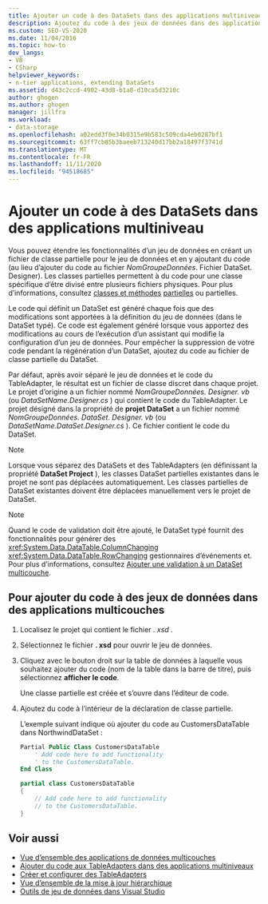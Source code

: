 ```yaml
---
title: Ajouter un code à des DataSets dans des applications multiniveau
description: Ajoutez du code à des jeux de données dans des applications multicouches dans Visual Studio. Créez un fichier de classe partielle pour un DataSet et ajoutez-y du code (au lieu de NomGroupeDonnées. DataSet. Designer).
ms.custom: SEO-VS-2020
ms.date: 11/04/2016
ms.topic: how-to
dev_langs:
- VB
- CSharp
helpviewer_keywords:
- n-tier applications, extending DataSets
ms.assetid: d43c2ccd-4902-43d8-b1a8-d10ca5d3210c
author: ghogen
ms.author: ghogen
manager: jillfra
ms.workload:
- data-storage
ms.openlocfilehash: a02edd3f0e34b0315e9b583c509cda4eb0287bf1
ms.sourcegitcommit: 63ff7cb85b3baeeb713240d17bb2a18497f3741d
ms.translationtype: MT
ms.contentlocale: fr-FR
ms.lasthandoff: 11/11/2020
ms.locfileid: "94518685"
---
```

# <a name="add-code-to-datasets-in-n-tier-applications"></a>Ajouter un code à des DataSets dans des applications multiniveau

Vous pouvez étendre les fonctionnalités d’un jeu de données en créant un fichier de classe partielle pour le jeu de données et en y ajoutant du code (au lieu d’ajouter du code au fichier *NomGroupeDonnées*. Fichier DataSet. Designer). Les classes partielles permettent à du code pour une classe spécifique d’être divisé entre plusieurs fichiers physiques. Pour plus d’informations, consultez [classes et méthodes](/dotnet/csharp/programming-guide/classes-and-structs/partial-classes-and-methods) [partielles](/dotnet/visual-basic/language-reference/modifiers/partial) ou partielles.

Le code qui définit un DataSet est généré chaque fois que des modifications sont apportées à la définition du jeu de données (dans le DataSet typé). Ce code est également généré lorsque vous apportez des modifications au cours de l’exécution d’un assistant qui modifie la configuration d’un jeu de données. Pour empêcher la suppression de votre code pendant la régénération d’un DataSet, ajoutez du code au fichier de classe partielle du DataSet.

Par défaut, après avoir séparé le jeu de données et le code du TableAdapter, le résultat est un fichier de classe discret dans chaque projet. Le projet d’origine a un fichier nommé *NomGroupeDonnées. Designer. vb* (ou *DataSetName.Designer.cs* ) qui contient le code du TableAdapter. Le projet désigné dans la propriété de **projet DataSet** a un fichier nommé *NomGroupeDonnées. DataSet. Designer. vb* (ou *DataSetName.DataSet.Designer.cs* ). Ce fichier contient le code du DataSet.

> [!NOTE]
> Lorsque vous séparez des DataSets et des TableAdapters (en définissant la propriété **DataSet Project** ), les classes DataSet partielles existantes dans le projet ne sont pas déplacées automatiquement. Les classes partielles de DataSet existantes doivent être déplacées manuellement vers le projet de DataSet.

> [!NOTE]
> Quand le code de validation doit être ajouté, le DataSet typé fournit des fonctionnalités pour générer des <xref:System.Data.DataTable.ColumnChanging> <xref:System.Data.DataTable.RowChanging> gestionnaires d’événements et. Pour plus d’informations, consultez [Ajouter une validation à un DataSet multicouche](../data-tools/add-validation-to-an-n-tier-dataset.md).

## <a name="to-add-code-to-datasets-in-n-tier-applications"></a>Pour ajouter du code à des jeux de données dans des applications multicouches

1. Localisez le projet qui contient le fichier *. xsd* .

2. Sélectionnez le fichier **. xsd** pour ouvrir le jeu de données.

3. Cliquez avec le bouton droit sur la table de données à laquelle vous souhaitez ajouter du code (nom de la table dans la barre de titre), puis sélectionnez **afficher le code**.

     Une classe partielle est créée et s’ouvre dans l’éditeur de code.

4. Ajoutez du code à l’intérieur de la déclaration de classe partielle.

     L’exemple suivant indique où ajouter du code au CustomersDataTable dans NorthwindDataSet :

    ```vb
    Partial Public Class CustomersDataTable
        ' Add code here to add functionality
        ' to the CustomersDataTable.
    End Class
    ```

    ```csharp
    partial class CustomersDataTable
    {
        // Add code here to add functionality
        // to the CustomersDataTable.
    }
    ```

## <a name="see-also"></a>Voir aussi

- [Vue d’ensemble des applications de données multicouches](../data-tools/n-tier-data-applications-overview.md)
- [Ajouter du code aux TableAdapters dans des applications multiniveaux](../data-tools/add-code-to-tableadapters-in-n-tier-applications.md)
- [Créer et configurer des TableAdapters](create-and-configure-tableadapters.md)
- [Vue d’ensemble de la mise à jour hiérarchique](hierarchical-update.md)
- [Outils de jeu de données dans Visual Studio](../data-tools/dataset-tools-in-visual-studio.md)
